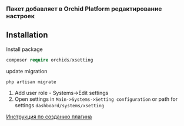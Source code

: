 ### Пакет добавляет в Orchid Platform редактирование настроек

## Installation

Install package

```php
composer require orchids/xsetting
```

update migration
```php
php artisan migrate
```

1) Add user role - Systems->Edit settings
2) Open settings in `Main->Systems->Setting configuration`  or path for settings `dashboard/systems/xsetting`



[Инструкция по созданию плагина](https://github.com/orchidcommunity/XSetting/blob/master/docs/new_package_ru.md)
 

